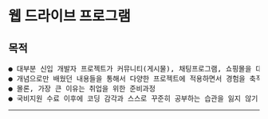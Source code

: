 <h1>웹 드라이브 프로그램</h1>

<h2>목적</h2>
<pre>
● 대부분 신입 개발자 프로젝트가 커뮤니티(게시물), 채팅프로그램, 쇼핑몰을 대부분 만들어서 선택하게 되었습니다. (참고로 신입 개발자로써 기본 소양이기 때문에 게시물 기능도 구현해봤습니다.)
● 개념으로만 배웠던 내용들을 통해서 다양한 프로젝트에 적용하면서 경험을 축적
● 몰론, 가장 큰 이유는 취업을 위한 준비과정
● 국비지원 수료 이후에 코딩 감각과 스스로 꾸준히 공부하는 습관을 잃지 않기 위한 것
</pre>
<hr>

